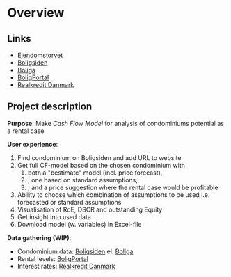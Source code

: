 # Overview

## Links

- [Ejendomstorvet](https://www.ejendomstorvet.dk/)
- [Boligsiden](https://www.boligsiden.dk/)
- [Boliga](https://www.boliga.dk/)
- [BoligPortal](https://www.boligportal.dk/)
- [Realkredit Danmark](https://rd.dk/kurser-og-renter/renteprognose)

## Project description
**Purpose**: Make _Cash Flow Model_ for analysis of condominiums potential as a rental case

**User experience**:
1. Find condominium on Boligsiden and add URL to website
2. Get full CF-model based on the chosen condominium with
    1. both a "bestimate" model (incl. price forecast),
    2. , one based on standard assumptions,
    3. , and a price suggestion where the rental case would be profitable
3. Ability to choose which combination of assumptions to be used i.e. forecasted or standard assumptions
4. Visualisation of RoE, DSCR and outstanding Equity
5. Get insight into used data
6. Download model (w. variables) in Excel-file

**Data gathering (WIP)**:
- Condominium data: [Boligsiden](https://www.boligsiden.dk/) el. [Boliga](https://www.boliga.dk/)
- Rental levels: [BoligPortal](https://www.boligportal.dk/)
- Interest rates: [Realkredit Danmark](https://rd.dk/kurser-og-renter/renteprognose)
